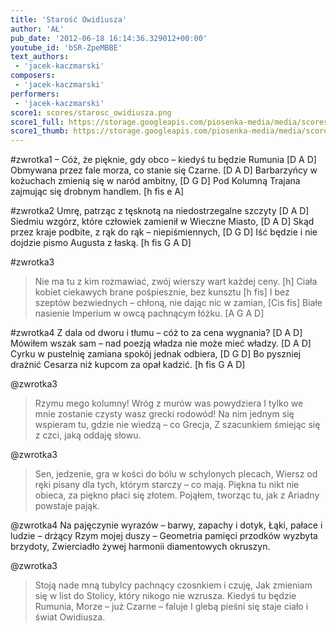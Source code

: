 ```yaml
---
title: 'Starość Owidiusza'
author: 'AŁ'
pub_date: '2012-06-18 16:14:36.329012+00:00'
youtube_id: 'bSR-ZpeMBBE'
text_authors:
 - 'jacek-kaczmarski'
composers:
 - 'jacek-kaczmarski'
performers:
 - 'jacek-kaczmarski'
score1: scores/starosc_owidiusza.png
score1_full: https://storage.googleapis.com/piosenka-media/media/scores/starosc_owidiusza.png
score1_thumb: https://storage.googleapis.com/piosenka-media/media/scores/starosc_owidiusza.png.180x0_q85_upscale.jpg
---
```


#zwrotka1
– Cóż, że pięknie, gdy obco – kiedyś tu będzie Rumunia [D A D]
Obmywana przez fale morza, co stanie się Czarne. [D A D]
Barbarzyńcy w kożuchach zmienią się w naród ambitny, [D G D]
Pod Kolumną Trajana zajmując się drobnym handlem. [h fis e A]

#zwrotka2
Umrę, patrząc z tęsknotą na niedostrzegalne szczyty [D A D]
Siedmiu wzgórz, które człowiek zamienił w Wieczne Miasto, [D A D]
Skąd przez kraje podbite, z rąk do rąk – niepiśmiennych, [D G D]
Iść będzie i nie dojdzie pismo Augusta z łaską. [h fis G A D]

#zwrotka3
>Nie ma tu z kim rozmawiać, zwój wierszy wart każdej ceny. [h]
>Ciała kobiet ciekawych brane pośpiesznie, bez kunsztu [h fis]
>I bez szeptów bezwiednych – chłoną, nie dając nic w zamian, [Cis fis]
>Białe nasienie Imperium w owcą pachnącym łóżku. [A G A D]

#zwrotka4
Z dala od dworu i tłumu – cóż to za cena wygnania? [D A D]
Mówiłem wszak sam – nad poezją władza nie może mieć władzy. [D A D]
Cyrku w pustelnię zamiana spokój jednak odbiera, [D G D]
Bo pyszniej drażnić Cesarza niż kupcom za opał kadzić.  [h fis G A D]

@zwrotka3
>Rzymu mego kolumny! Wróg z murów was powydziera
>I tylko we mnie zostanie czysty wasz grecki rodowód!
>Na nim jednym się wspieram tu, gdzie nie wiedzą – co Grecja,
>Z szacunkiem śmiejąc się z czci, jaką oddaję słowu.

@zwrotka3
>Sen, jedzenie, gra w kości do bólu w schylonych plecach,
>Wiersz od ręki pisany dla tych, którym starczy – co mają.
>Piękna tu nikt nie obieca, za piękno płaci się złotem.
>Pojąłem, tworząc tu, jak z Ariadny powstaje pająk.

@zwrotka4
Na pajęczynie wyrazów – barwy, zapachy i dotyk,
Łąki, pałace i ludzie – drżący Rzym mojej duszy –
Geometria pamięci przodków wyzbyta brzydoty,
Zwierciadło żywej harmonii diamentowych okruszyn.

@zwrotka3
>Stoją nade mną tubylcy pachnący czosnkiem i czuję,
>Jak zmieniam się w list do Stolicy, który nikogo nie wzrusza.
>Kiedyś tu będzie Rumunia, Morze – już Czarne – faluje
>I glebą pieśni się staje ciało i świat Owidiusza.